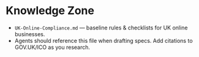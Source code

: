 # Knowledge Zone

- `UK-Online-Compliance.md` — baseline rules & checklists for UK online businesses.
- Agents should reference this file when drafting specs. Add citations to GOV.UK/ICO as you research.
